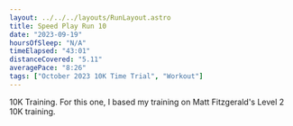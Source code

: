 ```yaml
---
layout: ../../../layouts/RunLayout.astro
title: Speed Play Run 10
date: "2023-09-19"
hoursOfSleep: "N/A"
timeElapsed: "43:01"
distanceCovered: "5.11"
averagePace: "8:26"
tags: ["October 2023 10K Time Trial", "Workout"]
---
```


10K Training. For this one, I based my training on Matt Fitzgerald's Level 2 10K training.
